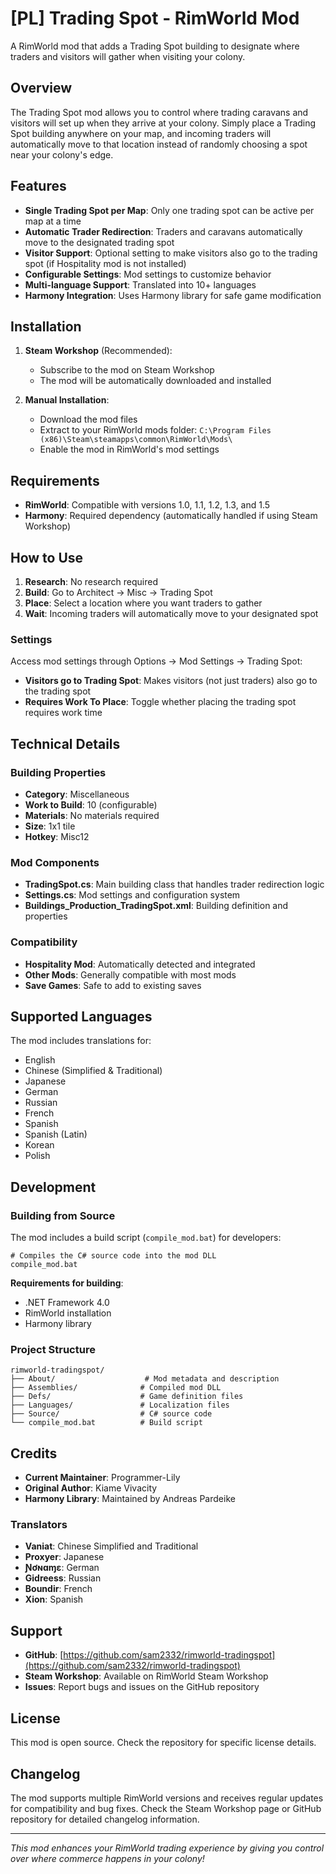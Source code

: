 # [PL] Trading Spot - RimWorld Mod

A RimWorld mod that adds a Trading Spot building to designate where traders and visitors will gather when visiting your colony.

## Overview

The Trading Spot mod allows you to control where trading caravans and visitors will set up when they arrive at your colony. Simply place a Trading Spot building anywhere on your map, and incoming traders will automatically move to that location instead of randomly choosing a spot near your colony's edge.

## Features

- **Single Trading Spot per Map**: Only one trading spot can be active per map at a time
- **Automatic Trader Redirection**: Traders and caravans automatically move to the designated trading spot
- **Visitor Support**: Optional setting to make visitors also go to the trading spot (if Hospitality mod is not installed)
- **Configurable Settings**: Mod settings to customize behavior
- **Multi-language Support**: Translated into 10+ languages
- **Harmony Integration**: Uses Harmony library for safe game modification

## Installation

1. **Steam Workshop** (Recommended):
   - Subscribe to the mod on Steam Workshop
   - The mod will be automatically downloaded and installed

2. **Manual Installation**:
   - Download the mod files
   - Extract to your RimWorld mods folder: `C:\Program Files (x86)\Steam\steamapps\common\RimWorld\Mods\`
   - Enable the mod in RimWorld's mod settings

## Requirements

- **RimWorld**: Compatible with versions 1.0, 1.1, 1.2, 1.3, and 1.5
- **Harmony**: Required dependency (automatically handled if using Steam Workshop)

## How to Use

1. **Research**: No research required
2. **Build**: Go to Architect → Misc → Trading Spot
3. **Place**: Select a location where you want traders to gather
4. **Wait**: Incoming traders will automatically move to your designated spot

### Settings

Access mod settings through Options → Mod Settings → Trading Spot:

- **Visitors go to Trading Spot**: Makes visitors (not just traders) also go to the trading spot
- **Requires Work To Place**: Toggle whether placing the trading spot requires work time

## Technical Details

### Building Properties
- **Category**: Miscellaneous
- **Work to Build**: 10 (configurable)
- **Materials**: No materials required
- **Size**: 1x1 tile
- **Hotkey**: Misc12

### Mod Components

- **TradingSpot.cs**: Main building class that handles trader redirection logic
- **Settings.cs**: Mod settings and configuration system
- **Buildings_Production_TradingSpot.xml**: Building definition and properties

### Compatibility

- **Hospitality Mod**: Automatically detected and integrated
- **Other Mods**: Generally compatible with most mods
- **Save Games**: Safe to add to existing saves

## Supported Languages

The mod includes translations for:
- English
- Chinese (Simplified & Traditional)
- Japanese
- German
- Russian
- French
- Spanish
- Spanish (Latin)
- Korean
- Polish

## Development

### Building from Source

The mod includes a build script (`compile_mod.bat`) for developers:

```batch
# Compiles the C# source code into the mod DLL
compile_mod.bat
```

**Requirements for building**:
- .NET Framework 4.0
- RimWorld installation
- Harmony library

### Project Structure

```
rimworld-tradingspot/
├── About/                    # Mod metadata and description
├── Assemblies/              # Compiled mod DLL
├── Defs/                    # Game definition files
├── Languages/               # Localization files
├── Source/                  # C# source code
└── compile_mod.bat          # Build script
```

## Credits

- **Current Maintainer**: Programmer-Lily
- **Original Author**: Kiame Vivacity
- **Harmony Library**: Maintained by Andreas Pardeike

### Translators
- **Vaniat**: Chinese Simplified and Traditional
- **Proxyer**: Japanese
- **Ɲơɴɑɱɛ**: German
- **Gidreess**: Russian
- **Boundir**: French
- **Xion**: Spanish

## Support

- **GitHub**: [https://github.com/sam2332/rimworld-tradingspot](https://github.com/sam2332/rimworld-tradingspot)
- **Steam Workshop**: Available on RimWorld Steam Workshop
- **Issues**: Report bugs and issues on the GitHub repository

## License

This mod is open source. Check the repository for specific license details.

## Changelog

The mod supports multiple RimWorld versions and receives regular updates for compatibility and bug fixes. Check the Steam Workshop page or GitHub repository for detailed changelog information.

---

*This mod enhances your RimWorld trading experience by giving you control over where commerce happens in your colony!*
